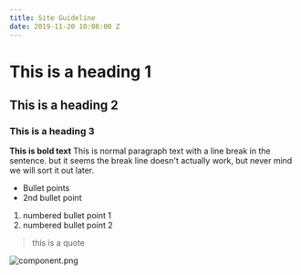 ```yaml
---
title: Site Guideline
date: 2019-11-20 10:08:00 Z
---
```


# This is a heading 1
## This is a heading 2
### This is a heading 3
**This is bold text**
This is normal paragraph text with a
line break in the sentence. but it seems the break line doesn't actually work, but never mind we will sort it out later.

* Bullet points
* 2nd bullet point

1. numbered bullet point 1
2. numbered bullet point 2
> this is a quote

![component.png](/uploads/component.png)